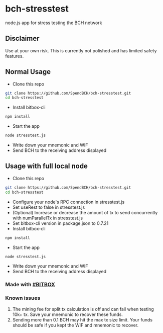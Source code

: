 # bch-stresstest
node.js app for stress testing the BCH network

## Disclaimer
Use at your own risk. This is currently not polished and has limited safety features.

## Normal Usage
* Clone this repo
```sh
git clone https://github.com/SpendBCH/bch-stresstest.git
cd bch-stresstest
```
* Install bitbox-cli
```sh
npm install
```
* Start the app
```sh
node stresstest.js
```
* Write down your mnemonic and WIF
* Send BCH to the receiving address displayed

## Usage with full local node
* Clone this repo
```sh
git clone https://github.com/SpendBCH/bch-stresstest.git
cd bch-stresstest
```
* Configure your node's RPC connection in stresstest.js 
* Set useRest to false in stresstest.js 
* (Optional) Increase or decrease the amount of tx to send concurrently with numParallelTx in stresstest.js 
* Set bitbox-cli version in package.json to 0.7.21
* Install bitbox-cli
```sh
npm install
```
* Start the app
```sh
node stresstest.js
```
* Write down your mnemonic and WIF
* Send BCH to the receiving address displayed

### Made with [#BITBOX](https://github.com/bigearth/bitbox-cli)

### Known issues
1. The mining fee for split tx calculation is off and can fail when testing 10k+ tx. Save your mnemonic to recover these funds.
1. Sending more than 0.1 BCH may hit the max tx size limit. Your funds should be safe if you kept the WIF and mnemonic to recover.
